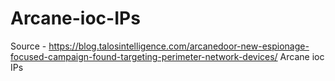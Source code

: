 # Arcane-ioc-IPs

Source - https://blog.talosintelligence.com/arcanedoor-new-espionage-focused-campaign-found-targeting-perimeter-network-devices/
Arcane ioc IPs
